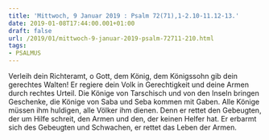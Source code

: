```yaml
---
title: 'Mittwoch, 9 Januar 2019 : Psalm 72(71),1-2.10-11.12-13.'
date: 2019-01-08T17:44:00.001+01:00
draft: false
url: /2019/01/mittwoch-9-januar-2019-psalm-72711-210.html
tags: 
- PSALMUS
---
```


Verleih dein Richteramt, o Gott, dem König, dem Königssohn gib dein gerechtes Walten! Er regiere dein Volk in Gerechtigkeit und deine Armen durch rechtes Urteil. Die Könige von Tarschisch und von den Inseln bringen Geschenke, die Könige von Saba und Seba kommen mit Gaben. Alle Könige müssen ihm huldigen, alle Völker ihm dienen. Denn er rettet den Gebeugten, der um Hilfe schreit, den Armen und den, der keinen Helfer hat. Er erbarmt sich des Gebeugten und Schwachen, er rettet das Leben der Armen.